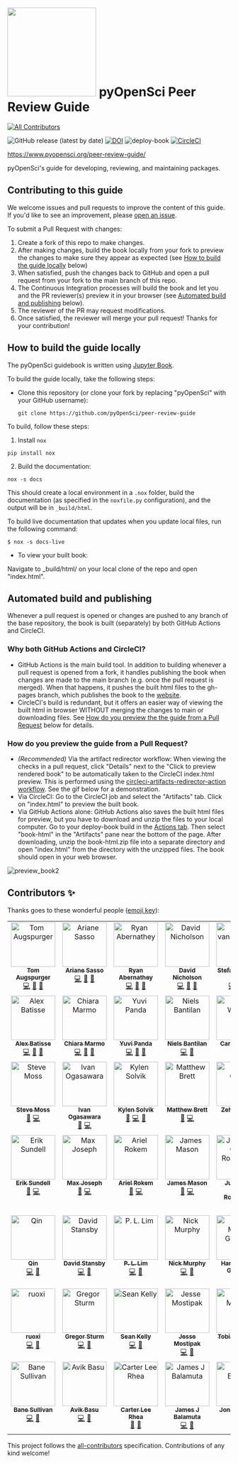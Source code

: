 # <img src="https://www.pyopensci.org/software-peer-review/_static/logo-dark-mode.png" width=200 /> pyOpenSci Peer Review Guide
<!-- ALL-CONTRIBUTORS-BADGE:START - Do not remove or modify this section -->
[![All Contributors](https://img.shields.io/badge/all_contributors-42-orange.svg?style=flat-square)](#contributors-)
<!-- ALL-CONTRIBUTORS-BADGE:END -->

![GitHub release (latest by date)](https://img.shields.io/github/v/release/pyopensci/peer-review-guide?color=purple&display_name=tag&style=plastic)
[![DOI](https://zenodo.org/badge/DOI/10.5281/zenodo.7641670.svg)](https://doi.org/10.5281/zenodo.7101777)
![deploy-book](https://github.com/pyOpenSci/peer-review-guide/actions/workflows/build-book.yml/badge.svg) [![CircleCI](https://circleci.com/gh/pyOpenSci/software-peer-review.svg?style=svg)](https://app.circleci.com/pipelines/github/pyOpenSci/software-peer-review)

https://www.pyopensci.org/peer-review-guide/

pyOpenSci's guide for developing, reviewing, and maintaining packages.


## Contributing to this guide

We welcome issues and pull requests to improve the content of this guide.
If you'd like to see an improvement, please [open an issue](https://github.com/pyOpenSci/peer-review-guide/issues/).

To submit a Pull Request with changes:
1. Create a fork of this repo to make changes.
2. After making changes, build the book locally from your fork to preview the changes to make sure they appear as expected (see [How to build the guide locally](https://github.com/pyopensci/peer-review-guide/#how-to-build-the-guide-locally) below)
3. When satisfied, push the changes back to GitHub and open a pull request from your fork to the main branch of this repo.
4. The Continuous Integration processes will build the book and let you and the PR reviewer(s) preview it in your browser (see [Automated build and publishing](https://github.com/pyopensci/peer-review-guide/#automated-build-and-publishing) below).
5. The reviewer of the PR may request modifications.
6. Once satisfied, the reviewer will merge your pull request! Thanks for your contribution!

## How to build the guide locally

The pyOpenSci guidebook is written using [Jupyter Book](https://github.com/executablebooks/jupyter-book).

To build the guide locally, take the following steps:

* Clone this repository (or clone your fork by replacing "pyOpenSci" with your GitHub username):

  ```
  git clone https://github.com/pyOpenSci/peer-review-guide
  ```

To build, follow these steps:

1. Install `nox`

```console
pip install nox
```
2. Build the documentation:

```console
nox -s docs
```

This should create a local environment in a `.nox` folder, build the documentation (as specified in the `noxfile.py` configuration), and the output will be in `_build/html`.

To build live documentation that updates when you update local files, run the following command:

```console
$ nox -s docs-live
```

* To view your built book:

Navigate to _build/html/ on your local clone of the repo and open "index.html".


## Automated build and publishing

Whenever a pull request is opened or changes are pushed to any branch of the base repository, the book is built (separately) by both GitHub Actions and CircleCI.

### Why both GitHub Actions and CircleCI?

- GitHub Actions is the main build tool. In addition to building whenever a pull request is opened from a fork, it handles publishing the book when changes are made to the main branch (e.g. once the pull request is merged). When that happens, it pushes the built html files to the gh-pages branch, which publishes the book to the [website](https://pyopensci.org/peer-review-guide/).
- CircleCI's build is redundant, but it offers an easier way of viewing the built html in browser WITHOUT merging the changes to main or downloading files. See [How do you preview the the guide from a Pull Request](https://github.com/pyopensci/peer-review-guide/#how-do-you-preview-the-guide-from-a-pull-request) below for details.

### How do you preview the guide from a Pull Request?
- *(Recommended)* Via the artifact redirector workflow: When viewing the checks in a pull request, click "Details" next to the "Click to preview rendered book" to be automatically taken to the CircleCI index.html preview. This is performed using the [circleci-artifacts-redirector-action workflow](https://github.com/larsoner/circleci-artifacts-redirector-action). See the gif below for a demonstration.
- Via CircleCI: Go to the CircleCI job and select the "Artifacts" tab. Click on "index.html" to preview the built book.
- Via GitHub Actions alone: GitHub Actions also saves the built html files for preview, but you have to download and unzip the files to your local computer. Go to your deploy-book build in the [Actions tab](https://github.com/pyOpenSci/peer-review-guide/actions). Then select "book-html" in the "Artifacts" pane near the bottom of the page. After downloading, unzip the book-html.zip file into a separate directory and open "index.html" from the directory with the unzipped files. The book should open in your web browser.

![preview_book2](https://user-images.githubusercontent.com/24379590/196472186-ef2c8602-893f-4465-b551-cbecd53cafd9.gif)


## Contributors ✨

Thanks goes to these wonderful people ([emoji key](https://allcontributors.org/docs/en/emoji-key)):

<!-- ALL-CONTRIBUTORS-LIST:START - Do not remove or modify this section -->
<!-- prettier-ignore-start -->
<!-- markdownlint-disable -->
<table>
  <tbody>
    <tr>
      <td align="center" valign="top" width="16.66%"><a href="https://tomaugspurger.github.io"><img src="https://avatars.githubusercontent.com/u/1312546?v=4?s=100" width="100px;" alt="Tom Augspurger"/><br /><sub><b>Tom Augspurger</b></sub></a><br /><a href="https://github.com/pyOpenSci/software-peer-review/commits?author=TomAugspurger" title="Code">💻</a> <a href="https://github.com/pyOpenSci/software-peer-review/pulls?q=is%3Apr+reviewed-by%3ATomAugspurger" title="Reviewed Pull Requests">👀</a> <a href="#design-TomAugspurger" title="Design">🎨</a></td>
      <td align="center" valign="top" width="16.66%"><a href="http://arianesasso.me"><img src="https://avatars.githubusercontent.com/u/3659681?v=4?s=100" width="100px;" alt="Ariane Sasso"/><br /><sub><b>Ariane Sasso</b></sub></a><br /><a href="https://github.com/pyOpenSci/software-peer-review/commits?author=arianesasso" title="Code">💻</a> <a href="https://github.com/pyOpenSci/software-peer-review/pulls?q=is%3Apr+reviewed-by%3Aarianesasso" title="Reviewed Pull Requests">👀</a> <a href="#design-arianesasso" title="Design">🎨</a></td>
      <td align="center" valign="top" width="16.66%"><a href="https://github.com/rabernat"><img src="https://avatars.githubusercontent.com/u/1197350?v=4?s=100" width="100px;" alt="Ryan Abernathey"/><br /><sub><b>Ryan Abernathey</b></sub></a><br /><a href="https://github.com/pyOpenSci/software-peer-review/commits?author=rabernat" title="Code">💻</a> <a href="#design-rabernat" title="Design">🎨</a> <a href="https://github.com/pyOpenSci/software-peer-review/pulls?q=is%3Apr+reviewed-by%3Arabernat" title="Reviewed Pull Requests">👀</a></td>
      <td align="center" valign="top" width="16.66%"><a href="https://nicholdav.info/"><img src="https://avatars.githubusercontent.com/u/11934090?v=4?s=100" width="100px;" alt="David Nicholson"/><br /><sub><b>David Nicholson</b></sub></a><br /><a href="https://github.com/pyOpenSci/software-peer-review/commits?author=NickleDave" title="Code">💻</a> <a href="https://github.com/pyOpenSci/software-peer-review/pulls?q=is%3Apr+reviewed-by%3ANickleDave" title="Reviewed Pull Requests">👀</a> <a href="#design-NickleDave" title="Design">🎨</a></td>
      <td align="center" valign="top" width="16.66%"><a href="https://mentat.za.net"><img src="https://avatars.githubusercontent.com/u/45071?v=4?s=100" width="100px;" alt="Stefan van der Walt"/><br /><sub><b>Stefan van der Walt</b></sub></a><br /><a href="https://github.com/pyOpenSci/software-peer-review/commits?author=stefanv" title="Code">💻</a> <a href="https://github.com/pyOpenSci/software-peer-review/pulls?q=is%3Apr+reviewed-by%3Astefanv" title="Reviewed Pull Requests">👀</a> <a href="#design-stefanv" title="Design">🎨</a></td>
      <td align="center" valign="top" width="16.66%"><a href="https://fosstodon.org/@eriknw"><img src="https://avatars.githubusercontent.com/u/2058401?v=4?s=100" width="100px;" alt="Erik Welch"/><br /><sub><b>Erik Welch</b></sub></a><br /><a href="https://github.com/pyOpenSci/software-peer-review/commits?author=eriknw" title="Code">💻</a> <a href="https://github.com/pyOpenSci/software-peer-review/pulls?q=is%3Apr+reviewed-by%3Aeriknw" title="Reviewed Pull Requests">👀</a> <a href="#design-eriknw" title="Design">🎨</a></td>
    </tr>
    <tr>
      <td align="center" valign="top" width="16.66%"><a href="http://batalex.github.io"><img src="https://avatars.githubusercontent.com/u/11004857?v=4?s=100" width="100px;" alt="Alex Batisse"/><br /><sub><b>Alex Batisse</b></sub></a><br /><a href="https://github.com/pyOpenSci/software-peer-review/commits?author=batalex" title="Code">💻</a> <a href="https://github.com/pyOpenSci/software-peer-review/pulls?q=is%3Apr+reviewed-by%3Abatalex" title="Reviewed Pull Requests">👀</a> <a href="#design-batalex" title="Design">🎨</a></td>
      <td align="center" valign="top" width="16.66%"><a href="https://orcid.org/0000-0003-2843-6044"><img src="https://avatars.githubusercontent.com/u/1662261?v=4?s=100" width="100px;" alt="Chiara Marmo"/><br /><sub><b>Chiara Marmo</b></sub></a><br /><a href="https://github.com/pyOpenSci/software-peer-review/commits?author=cmarmo" title="Code">💻</a> <a href="https://github.com/pyOpenSci/software-peer-review/pulls?q=is%3Apr+reviewed-by%3Acmarmo" title="Reviewed Pull Requests">👀</a> <a href="#design-cmarmo" title="Design">🎨</a></td>
      <td align="center" valign="top" width="16.66%"><a href="https://github.com/yuvipanda"><img src="https://avatars.githubusercontent.com/u/30430?v=4?s=100" width="100px;" alt="Yuvi Panda"/><br /><sub><b>Yuvi Panda</b></sub></a><br /><a href="https://github.com/pyOpenSci/software-peer-review/commits?author=yuvipanda" title="Code">💻</a> <a href="#design-yuvipanda" title="Design">🎨</a> <a href="https://github.com/pyOpenSci/software-peer-review/pulls?q=is%3Apr+reviewed-by%3Ayuvipanda" title="Reviewed Pull Requests">👀</a></td>
      <td align="center" valign="top" width="16.66%"><a href="http://cosmicbboy.github.io/"><img src="https://avatars.githubusercontent.com/u/2816689?v=4?s=100" width="100px;" alt="Niels Bantilan"/><br /><sub><b>Niels Bantilan</b></sub></a><br /><a href="https://github.com/pyOpenSci/software-peer-review/commits?author=cosmicBboy" title="Code">💻</a> <a href="https://github.com/pyOpenSci/software-peer-review/pulls?q=is%3Apr+reviewed-by%3AcosmicBboy" title="Reviewed Pull Requests">👀</a></td>
      <td align="center" valign="top" width="16.66%"><a href="https://hachyderm.io/web/@willingc"><img src="https://avatars.githubusercontent.com/u/2680980?v=4?s=100" width="100px;" alt="Carol Willing"/><br /><sub><b>Carol Willing</b></sub></a><br /><a href="https://github.com/pyOpenSci/software-peer-review/pulls?q=is%3Apr+reviewed-by%3Awillingc" title="Reviewed Pull Requests">👀</a> <a href="https://github.com/pyOpenSci/software-peer-review/commits?author=willingc" title="Code">💻</a></td>
      <td align="center" valign="top" width="16.66%"><a href="http://chrisholdgraf.com"><img src="https://avatars.githubusercontent.com/u/1839645?v=4?s=100" width="100px;" alt="Chris Holdgraf"/><br /><sub><b>Chris Holdgraf</b></sub></a><br /><a href="https://github.com/pyOpenSci/software-peer-review/pulls?q=is%3Apr+reviewed-by%3Acholdgraf" title="Reviewed Pull Requests">👀</a> <a href="https://github.com/pyOpenSci/software-peer-review/commits?author=choldgraf" title="Code">💻</a> <a href="#design-choldgraf" title="Design">🎨</a></td>
    </tr>
    <tr>
      <td align="center" valign="top" width="16.66%"><a href="https://www.gawbul.io"><img src="https://avatars.githubusercontent.com/u/321291?v=4?s=100" width="100px;" alt="Steve Moss"/><br /><sub><b>Steve Moss</b></sub></a><br /><a href="https://github.com/pyOpenSci/software-peer-review/pulls?q=is%3Apr+reviewed-by%3Agawbul" title="Reviewed Pull Requests">👀</a> <a href="https://github.com/pyOpenSci/software-peer-review/commits?author=gawbul" title="Code">💻</a></td>
      <td align="center" valign="top" width="16.66%"><a href="https://github.com/xmnlab"><img src="https://avatars.githubusercontent.com/u/5209757?v=4?s=100" width="100px;" alt="Ivan Ogasawara"/><br /><sub><b>Ivan Ogasawara</b></sub></a><br /><a href="https://github.com/pyOpenSci/software-peer-review/pulls?q=is%3Apr+reviewed-by%3Axmnlab" title="Reviewed Pull Requests">👀</a> <a href="https://github.com/pyOpenSci/software-peer-review/commits?author=xmnlab" title="Code">💻</a></td>
      <td align="center" valign="top" width="16.66%"><a href="https://github.com/kysolvik"><img src="https://avatars.githubusercontent.com/u/24379590?v=4?s=100" width="100px;" alt="Kylen Solvik"/><br /><sub><b>Kylen Solvik</b></sub></a><br /><a href="https://github.com/pyOpenSci/software-peer-review/pulls?q=is%3Apr+reviewed-by%3Akysolvik" title="Reviewed Pull Requests">👀</a> <a href="https://github.com/pyOpenSci/software-peer-review/commits?author=kysolvik" title="Code">💻</a> <a href="#design-kysolvik" title="Design">🎨</a></td>
      <td align="center" valign="top" width="16.66%"><a href="https://matthew.dynevor.org"><img src="https://avatars.githubusercontent.com/u/67612?v=4?s=100" width="100px;" alt="Matthew Brett"/><br /><sub><b>Matthew Brett</b></sub></a><br /><a href="https://github.com/pyOpenSci/software-peer-review/pulls?q=is%3Apr+reviewed-by%3Amatthew-brett" title="Reviewed Pull Requests">👀</a> <a href="https://github.com/pyOpenSci/software-peer-review/commits?author=matthew-brett" title="Code">💻</a></td>
      <td align="center" valign="top" width="16.66%"><a href="http://zehuachen.com"><img src="https://avatars.githubusercontent.com/u/6276623?v=4?s=100" width="100px;" alt="Zehua Chen"/><br /><sub><b>Zehua Chen</b></sub></a><br /><a href="https://github.com/pyOpenSci/software-peer-review/pulls?q=is%3Apr+reviewed-by%3AReventonC" title="Reviewed Pull Requests">👀</a> <a href="https://github.com/pyOpenSci/software-peer-review/commits?author=ReventonC" title="Code">💻</a></td>
      <td align="center" valign="top" width="16.66%"><a href="https://github.com/sumit-158"><img src="https://avatars.githubusercontent.com/u/96618001?v=4?s=100" width="100px;" alt="Sumit Kashyap"/><br /><sub><b>Sumit Kashyap</b></sub></a><br /><a href="https://github.com/pyOpenSci/software-peer-review/commits?author=sumit-158" title="Code">💻</a> <a href="https://github.com/pyOpenSci/software-peer-review/pulls?q=is%3Apr+reviewed-by%3Asumit-158" title="Reviewed Pull Requests">👀</a></td>
    </tr>
    <tr>
      <td align="center" valign="top" width="16.66%"><a href="https://github.com/consideRatio"><img src="https://avatars.githubusercontent.com/u/3837114?v=4?s=100" width="100px;" alt="Erik Sundell"/><br /><sub><b>Erik Sundell</b></sub></a><br /><a href="https://github.com/pyOpenSci/software-peer-review/pulls?q=is%3Apr+reviewed-by%3AconsideRatio" title="Reviewed Pull Requests">👀</a> <a href="https://github.com/pyOpenSci/software-peer-review/commits?author=consideRatio" title="Code">💻</a></td>
      <td align="center" valign="top" width="16.66%"><a href="https://mbjoseph.github.io"><img src="https://avatars.githubusercontent.com/u/2664564?v=4?s=100" width="100px;" alt="Max Joseph"/><br /><sub><b>Max Joseph</b></sub></a><br /><a href="https://github.com/pyOpenSci/software-peer-review/pulls?q=is%3Apr+reviewed-by%3Ambjoseph" title="Reviewed Pull Requests">👀</a> <a href="https://github.com/pyOpenSci/software-peer-review/commits?author=mbjoseph" title="Code">💻</a></td>
      <td align="center" valign="top" width="16.66%"><a href="http://arokem.org"><img src="https://avatars.githubusercontent.com/u/118582?v=4?s=100" width="100px;" alt="Ariel Rokem"/><br /><sub><b>Ariel Rokem</b></sub></a><br /><a href="https://github.com/pyOpenSci/software-peer-review/pulls?q=is%3Apr+reviewed-by%3Aarokem" title="Reviewed Pull Requests">👀</a> <a href="https://github.com/pyOpenSci/software-peer-review/commits?author=arokem" title="Code">💻</a></td>
      <td align="center" valign="top" width="16.66%"><a href="http://jamespaulmason.com"><img src="https://avatars.githubusercontent.com/u/947614?v=4?s=100" width="100px;" alt="James Mason"/><br /><sub><b>James Mason</b></sub></a><br /><a href="https://github.com/pyOpenSci/software-peer-review/pulls?q=is%3Apr+reviewed-by%3Ajmason86" title="Reviewed Pull Requests">👀</a> <a href="https://github.com/pyOpenSci/software-peer-review/commits?author=jmason86" title="Code">💻</a></td>
      <td align="center" valign="top" width="16.66%"><a href="https://github.com/astrojuanlu"><img src="https://avatars.githubusercontent.com/u/316517?v=4?s=100" width="100px;" alt="Juan Luis Cano Rodríguez"/><br /><sub><b>Juan Luis Cano Rodríguez</b></sub></a><br /><a href="https://github.com/pyOpenSci/software-peer-review/commits?author=astrojuanlu" title="Code">💻</a> <a href="https://github.com/pyOpenSci/software-peer-review/pulls?q=is%3Apr+reviewed-by%3Aastrojuanlu" title="Reviewed Pull Requests">👀</a></td>
      <td align="center" valign="top" width="16.66%"><a href="https://forgottenprogramme.github.io/"><img src="https://avatars.githubusercontent.com/u/65779580?v=4?s=100" width="100px;" alt="Mahe Iram Khan"/><br /><sub><b>Mahe Iram Khan</b></sub></a><br /><a href="https://github.com/pyOpenSci/software-peer-review/commits?author=ForgottenProgramme" title="Code">💻</a> <a href="https://github.com/pyOpenSci/software-peer-review/pulls?q=is%3Apr+reviewed-by%3AForgottenProgramme" title="Reviewed Pull Requests">👀</a></td>
    </tr>
    <tr>
      <td align="center" valign="top" width="16.66%"><a href="https://github.com/chiinita"><img src="https://avatars.githubusercontent.com/u/17188345?v=4?s=100" width="100px;" alt="Qin"/><br /><sub><b>Qin</b></sub></a><br /><a href="https://github.com/pyOpenSci/software-peer-review/commits?author=chiinita" title="Code">💻</a> <a href="https://github.com/pyOpenSci/software-peer-review/pulls?q=is%3Apr+reviewed-by%3Achiinita" title="Reviewed Pull Requests">👀</a></td>
      <td align="center" valign="top" width="16.66%"><a href="https://www.davidstansby.com"><img src="https://avatars.githubusercontent.com/u/6197628?v=4?s=100" width="100px;" alt="David Stansby"/><br /><sub><b>David Stansby</b></sub></a><br /><a href="https://github.com/pyOpenSci/software-peer-review/commits?author=dstansby" title="Code">💻</a> <a href="https://github.com/pyOpenSci/software-peer-review/pulls?q=is%3Apr+reviewed-by%3Adstansby" title="Reviewed Pull Requests">👀</a></td>
      <td align="center" valign="top" width="16.66%"><a href="https://www.linkedin.com/in/pllim/"><img src="https://avatars.githubusercontent.com/u/2090236?v=4?s=100" width="100px;" alt="P. L. Lim"/><br /><sub><b>P. L. Lim</b></sub></a><br /><a href="https://github.com/pyOpenSci/software-peer-review/commits?author=pllim" title="Code">💻</a> <a href="https://github.com/pyOpenSci/software-peer-review/pulls?q=is%3Apr+reviewed-by%3Apllim" title="Reviewed Pull Requests">👀</a></td>
      <td align="center" valign="top" width="16.66%"><a href="https://orcid.org/0000-0001-6628-8033"><img src="https://avatars.githubusercontent.com/u/8931994?v=4?s=100" width="100px;" alt="Nick Murphy"/><br /><sub><b>Nick Murphy</b></sub></a><br /><a href="https://github.com/pyOpenSci/software-peer-review/commits?author=namurphy" title="Code">💻</a> <a href="https://github.com/pyOpenSci/software-peer-review/pulls?q=is%3Apr+reviewed-by%3Anamurphy" title="Reviewed Pull Requests">👀</a></td>
      <td align="center" valign="top" width="16.66%"><a href="http://space.mit.edu/home/guenther/"><img src="https://avatars.githubusercontent.com/u/498688?v=4?s=100" width="100px;" alt="Hans Moritz Günther"/><br /><sub><b>Hans Moritz Günther</b></sub></a><br /><a href="https://github.com/pyOpenSci/software-peer-review/commits?author=hamogu" title="Code">💻</a> <a href="https://github.com/pyOpenSci/software-peer-review/pulls?q=is%3Apr+reviewed-by%3Ahamogu" title="Reviewed Pull Requests">👀</a></td>
      <td align="center" valign="top" width="16.66%"><a href="https://github.com/g-patlewicz"><img src="https://avatars.githubusercontent.com/u/52672925?v=4?s=100" width="100px;" alt="g-patlewicz"/><br /><sub><b>g-patlewicz</b></sub></a><br /><a href="https://github.com/pyOpenSci/software-peer-review/commits?author=g-patlewicz" title="Code">💻</a> <a href="https://github.com/pyOpenSci/software-peer-review/pulls?q=is%3Apr+reviewed-by%3Ag-patlewicz" title="Reviewed Pull Requests">👀</a></td>
    </tr>
    <tr>
      <td align="center" valign="top" width="16.66%"><a href="https://github.com/yang-ruoxi"><img src="https://avatars.githubusercontent.com/u/13646711?v=4?s=100" width="100px;" alt="ruoxi"/><br /><sub><b>ruoxi</b></sub></a><br /><a href="https://github.com/pyOpenSci/software-peer-review/commits?author=yang-ruoxi" title="Code">💻</a> <a href="https://github.com/pyOpenSci/software-peer-review/pulls?q=is%3Apr+reviewed-by%3Ayang-ruoxi" title="Reviewed Pull Requests">👀</a></td>
      <td align="center" valign="top" width="16.66%"><a href="https://grst.github.io"><img src="https://avatars.githubusercontent.com/u/7051479?v=4?s=100" width="100px;" alt="Gregor Sturm"/><br /><sub><b>Gregor Sturm</b></sub></a><br /><a href="https://github.com/pyOpenSci/software-peer-review/commits?author=grst" title="Code">💻</a> <a href="https://github.com/pyOpenSci/software-peer-review/pulls?q=is%3Apr+reviewed-by%3Agrst" title="Reviewed Pull Requests">👀</a></td>
      <td align="center" valign="top" width="16.66%"><a href="https://about.me/sean.c.kelly"><img src="https://avatars.githubusercontent.com/u/814813?v=4?s=100" width="100px;" alt="Sean Kelly"/><br /><sub><b>Sean Kelly</b></sub></a><br /><a href="https://github.com/pyOpenSci/software-peer-review/commits?author=nutjob4life" title="Code">💻</a> <a href="https://github.com/pyOpenSci/software-peer-review/pulls?q=is%3Apr+reviewed-by%3Anutjob4life" title="Reviewed Pull Requests">👀</a></td>
      <td align="center" valign="top" width="16.66%"><a href="https://github.com/kierisi"><img src="https://avatars.githubusercontent.com/u/23085445?v=4?s=100" width="100px;" alt="Jesse Mostipak"/><br /><sub><b>Jesse Mostipak</b></sub></a><br /><a href="https://github.com/pyOpenSci/software-peer-review/commits?author=kierisi" title="Code">💻</a> <a href="https://github.com/pyOpenSci/software-peer-review/pulls?q=is%3Apr+reviewed-by%3Akierisi" title="Reviewed Pull Requests">👀</a></td>
      <td align="center" valign="top" width="16.66%"><a href="https://github.com/megies"><img src="https://avatars.githubusercontent.com/u/1842780?v=4?s=100" width="100px;" alt="Tobias Megies"/><br /><sub><b>Tobias Megies</b></sub></a><br /><a href="https://github.com/pyOpenSci/software-peer-review/commits?author=megies" title="Code">💻</a> <a href="https://github.com/pyOpenSci/software-peer-review/pulls?q=is%3Apr+reviewed-by%3Amegies" title="Reviewed Pull Requests">👀</a></td>
      <td align="center" valign="top" width="16.66%"><a href="http://ivory.idyll.org/blog/"><img src="https://avatars.githubusercontent.com/u/51016?v=4?s=100" width="100px;" alt="C. Titus Brown"/><br /><sub><b>C. Titus Brown</b></sub></a><br /><a href="https://github.com/pyOpenSci/software-peer-review/commits?author=ctb" title="Code">💻</a> <a href="https://github.com/pyOpenSci/software-peer-review/pulls?q=is%3Apr+reviewed-by%3Actb" title="Reviewed Pull Requests">👀</a></td>
    </tr>
    <tr>
      <td align="center" valign="top" width="16.66%"><a href="http://banesullivan.com"><img src="https://avatars.githubusercontent.com/u/22067021?v=4?s=100" width="100px;" alt="Bane Sullivan"/><br /><sub><b>Bane Sullivan</b></sub></a><br /><a href="https://github.com/pyOpenSci/software-peer-review/commits?author=banesullivan" title="Code">💻</a> <a href="https://github.com/pyOpenSci/software-peer-review/pulls?q=is%3Apr+reviewed-by%3Abanesullivan" title="Reviewed Pull Requests">👀</a></td>
      <td align="center" valign="top" width="16.66%"><a href="https://github.com/ab93"><img src="https://avatars.githubusercontent.com/u/3485425?v=4?s=100" width="100px;" alt="Avik Basu"/><br /><sub><b>Avik Basu</b></sub></a><br /><a href="https://github.com/pyOpenSci/software-peer-review/commits?author=ab93" title="Code">💻</a> <a href="https://github.com/pyOpenSci/software-peer-review/pulls?q=is%3Apr+reviewed-by%3Aab93" title="Reviewed Pull Requests">👀</a></td>
      <td align="center" valign="top" width="16.66%"><a href="https://github.com/crhea93"><img src="https://avatars.githubusercontent.com/u/34322936?v=4?s=100" width="100px;" alt="Carter Lee Rhea"/><br /><sub><b>Carter Lee Rhea</b></sub></a><br /><a href="#ideas-crhea93" title="Ideas, Planning, & Feedback">🤔</a> <a href="https://github.com/pyOpenSci/software-peer-review/pulls?q=is%3Apr+reviewed-by%3Acrhea93" title="Reviewed Pull Requests">👀</a></td>
      <td align="center" valign="top" width="16.66%"><a href="https://thecoatlessprofessor.com"><img src="https://avatars.githubusercontent.com/u/833642?v=4?s=100" width="100px;" alt="James J Balamuta"/><br /><sub><b>James J Balamuta</b></sub></a><br /><a href="https://github.com/pyOpenSci/software-peer-review/commits?author=coatless" title="Code">💻</a> <a href="https://github.com/pyOpenSci/software-peer-review/pulls?q=is%3Apr+reviewed-by%3Acoatless" title="Reviewed Pull Requests">👀</a></td>
      <td align="center" valign="top" width="16.66%"><a href="https://github.com/jonas-eschle"><img src="https://avatars.githubusercontent.com/u/17454848?v=4?s=100" width="100px;" alt="Jonas Eschle"/><br /><sub><b>Jonas Eschle</b></sub></a><br /><a href="https://github.com/pyOpenSci/software-peer-review/pulls?q=is%3Apr+reviewed-by%3Ajonas-eschle" title="Reviewed Pull Requests">👀</a></td>
      <td align="center" valign="top" width="16.66%"><a href="https://github.com/InessaPawson"><img src="https://avatars.githubusercontent.com/u/43481325?v=4?s=100" width="100px;" alt="Inessa Pawson"/><br /><sub><b>Inessa Pawson</b></sub></a><br /><a href="https://github.com/pyOpenSci/software-peer-review/commits?author=InessaPawson" title="Code">💻</a> <a href="https://github.com/pyOpenSci/software-peer-review/pulls?q=is%3Apr+reviewed-by%3AInessaPawson" title="Reviewed Pull Requests">👀</a></td>
    </tr>
  </tbody>
</table>

<!-- markdownlint-restore -->
<!-- prettier-ignore-end -->

<!-- ALL-CONTRIBUTORS-LIST:END -->

This project follows the [all-contributors](https://github.com/all-contributors/all-contributors) specification. Contributions of any kind welcome!
